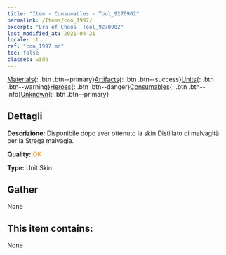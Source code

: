 ```yaml
---
title: "Item - Consumables - Tool_9270902"
permalink: /Items/con_1997/
excerpt: "Era of Chaos  Tool_9270902"
last_modified_at: 2021-04-21
locale: it
ref: "con_1997.md"
toc: false
classes: wide
---
```

 [Materials](/it/Items/){: .btn .btn--primary}[Artifacts](/it/Items/Artifacts/){: .btn .btn--success}[Units](/it/Items/Units/){: .btn .btn--warning}[Heroes](/it/Items/Heroes/){: .btn .btn--danger}[Consumables](/it/Items/Consumables/){: .btn .btn--info}[Unknown](/it/Items/Unknown/){: .btn .btn--primary}

## Dettagli
 **Descrizione:** Disponibile dopo aver ottenuto la skin Distillato di malvagità per la Strega malvagia.

 **Quality:** <span style="color: #FF8C00">OK</span>

 **Type:** Unit Skin

## Gather

  None

## This item contains:

  None

